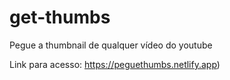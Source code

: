# get-thumbs
Pegue a thumbnail de qualquer vídeo do youtube

Link para acesso: 
<a href="https://peguethumbs.netlify.app">https://peguethumbs.netlify.app)</a>
